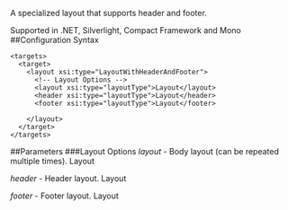 A specialized layout that supports header and footer. 

Supported in .NET, Silverlight, Compact Framework and Mono
##Configuration Syntax
```
<targets>
  <target>
    <layout xsi:type="LayoutWithHeaderAndFooter">
      <!-- Layout Options -->
      <layout xsi:type="layoutType">Layout</layout>
      <header xsi:type="layoutType">Layout</header>
      <footer xsi:type="layoutType">Layout</footer>

    </layout>
  </target>
</targets>
```
##Parameters
###Layout Options
_layout_ - Body layout (can be repeated multiple times). Layout

_header_ - Header layout. Layout

_footer_ - Footer layout. Layout